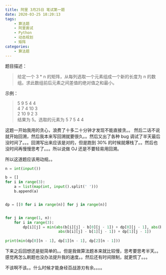 ```yaml
---
title: 阿里 3月25日 笔试第一题
date: 2020-03-25 18:20:13
tags:
	- 算法题
	- 阿里面试
	- Python
	- 动态规划
	- 矩阵
categories:
	- 算法题
---
```


题目描述：
> 给定一个 3 * n 的矩阵，从每列选取一个元素组成一个新的长度为 n 的数组。求此数组前后元素之间差值的绝对值之和最小。

<!-- more -->

示例：
> 5 9 5 4 4			
> 4 7 4 10 3			
> 2 10 9 2 3		
> 结果为 5。选取的元素为 5 7 5 4 4


这题一开始我用的贪心，浪费了十多二十分钟才发现不能直接贪。。
然后二话不说就开始回溯，然后我本来写回溯就要很久。。然后又出了各种 bug 调试了半天最后没时间了。。。回溯写出来应该是对的，但是跑到 30% 的时候就爆栈了。。然后也没时间再慢慢思考了。。。所以说做 OJ 还是不要轻易用回溯。

所以这道题应该用动规。。

```python
n = int(input())

b = []
for i in range(3):
    a = list(map(int, input().split(' ')))
    b.append(a)


dp = [[0 for i in range(n)] for j in range(n)]


for j in range(1, n):
    for i in range(3):
        dp[i][j] = min(abs(b[i][j] - b[0][j - 1]) + dp[0][j - 1], abs(b[i][j] - b[1][j - 1]) + dp[1][j - 1], 
                        abs(b[i][j] - b[1][j - 1]) + dp[1][j - 1])
        
print(min(dp[0][n - 1], dp[1][n - 1], dp[2][n - 1]))
```

下来之后回想还是挺简单的。。但是我做算法题本来就比较慢，思考要思考半天。。感觉再怎么刷题也没办法提升我的速度。。然后还有时间限制，就更慌了。。。

不该啊不该。。什么时候才能身经百战游刃有余。。。。